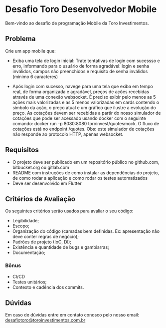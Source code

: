 # Desafio Toro Desenvolvedor Mobile

Bem-vindo ao desafio de programação Mobile da Toro Investimentos.

## Problema

Crie um app mobile que:
- Exiba uma tela de login inicial:
Trate tentativas de login com sucessso e erro, informando para o usuário de forma agradável: login e senha inválidos, campos não preenchidos e requisito de senha inválidos (minimo 6 caracteres)

- Após login com sucesso, navege para uma tela que exiba em tempo real, de forma organizada e agradável, preços de ações recebidas através de uma conexão websocket.
É preciso exibir pelo menos as 5 ações mais valorizadas e as 5 menos valorizadas em cards contendo o símbolo da ação, o preço atual e um gráfico que ilustre a evolução do preço.
As cotações devem ser recebidas a partir do nosso simulador de cotações que pode ser acessado usando docker com o seguinte comando: docker run -p 8080:8080 toroinvest/quotesmock. O fluxo de cotações está no endpoint /quotes. 
Obs: este simulador de cotações não responde ao protocolo HTTP, apenas websocket.

## Requisitos

- O projeto deve ser publicado em um repositório público no github.com, bitbucket.org ou gitlab.com
- README com instruções de como instalar as dependências do projeto, de como rodar a aplicação e como rodar os testes automatizados
- Deve ser desenvolvido em Flutter


## Critérios de Avaliação

Os seguintes critérios serão usados para avaliar o seu código:
- Legibilidade;
- Escopo;
- Organização do código (camadas bem definidas. Ex: apresentação não deve conter regras de negócio);
- Padrões de projeto (IoC, DI);
- Existência e quantidade de bugs e gambiarras;
- Documentação;

### Bônus

- CI/CD
- Testes unitários;
- Contexto e cadência dos commits.

## Dúvidas

Em caso de dúvidas entre em contato conosco pelo nosso email: desafiotoro@toroinvestimentos.com.br

